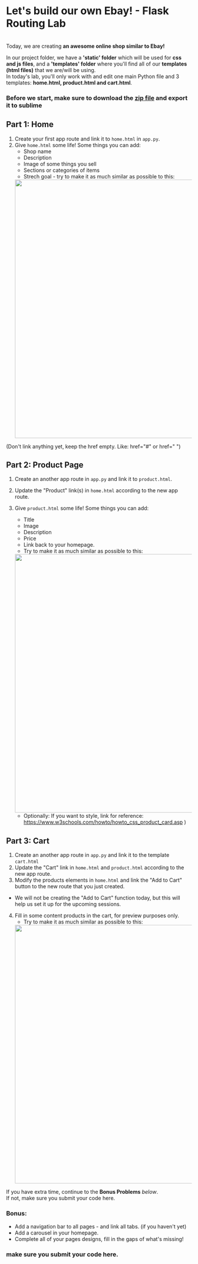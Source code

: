 # Let's build our own Ebay! - Flask Routing Lab
<br/>
Today, we are creating <b>an awesome online shop similar to Ebay!</b>
<br/>

In our project folder, we have a <b>'static' folder</b> which will be used for <b>css and js files</b>, and a <b>'templates' folder</b> where you'll find all of our <b>templates (html files)</b> that we are/will be using.
<br/>
In today's lab, you'll only work with and edit one main Python file and 3 templates: <b>home.html, product.html and cart.html</b>.
<br/>
 


### Before we start, make sure to download the [zip file](https://drive.google.com/file/d/1ZQyJqusIpa0ZJ20rLJppTPkg9VW43fkO/view) and export it to sublime

## Part 1: Home
1. Create your first app route and link it to `home.html` in `app.py`. 
2. Give `home.html` some life! Some things you can add:
    - Shop name
    - Description
    - Image of some things you sell
    - Sections or categories of items
    - Strech goal - try to make it as much similar as possible to this:
    <img src="https://github.com/meet-projects/Y2-Summer-Labs/blob/master/0.5%20Flask%20Routing/ebayHomepage.png" width="700">
(Don't link anything yet, keep the href empty. Like: href="#" or href=" ")

## Part 2: Product Page
1. Create an another app route in `app.py` and link it to `product.html`.
2. Update the "Product" link(s) in `home.html` according to the new app route.
3. Give `product.html` some life! Some things you can add:
    - Title
    - Image
    - Description
    - Price
    - Link back to your homepage.
    - Try to make it as much similar as possible to this:
    <img src="https://github.com/meet-projects/Y2-Summer-Labs/blob/master/0.5%20Flask%20Routing/ebayProduct.png" width="700">
    
    - Optionally: If you want to style, link for reference: https://www.w3schools.com/howto/howto_css_product_card.asp )

## Part 3: Cart
1. Create an another app route in `app.py` and link it to the template `cart.html`
2. Update the "Cart" link in `home.html` and `product.html` according to the new app route.
3. Modify the products elements in `home.html` and link the "Add to Cart" button to the new route that you just created.
* We will not be creating the "Add to Cart" function today, but this will help us set it up for the upcoming sessions.
4. Fill in some content products in the cart, for preview purposes only.
    - Try to make it as much similar as possible to this:
    <img src="https://github.com/meet-projects/Y2-Summer-Labs/blob/master/0.5%20Flask%20Routing/ebayCart.png" width="700">

If you have extra time, continue to the **Bonus Problems** *below*. <br>
If not, make sure you submit your code here.


### Bonus:
- Add a navigation bar to all pages - and link all tabs. (if you haven't yet)
- Add a carousel in your homepage.
- Complete all of your pages designs, fill in the gaps of what's missing!


### make sure you submit your code here.
